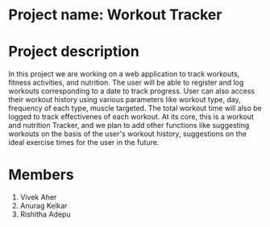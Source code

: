 # Project name: Workout Tracker  


# Project description
In this project we are working on a web application to track workouts, fitness activities, and nutrition.
The user will be able to register and log workouts corresponding to a date to track progress. User can also access their workout history using various parameters like workout type, day, frequency of each type, muscle targeted. The total workout time will also be logged to track effectivenes of each workout.  At its core, this is a workout and nutrition Tracker, and we plan to add other functions like suggesting workouts on the basis of the user's workout history, suggestions on the ideal exercise times for the user in the future.

# Members
1. Vivek Aher 
2. Anurag Kelkar 
3. Rishitha Adepu 

 

